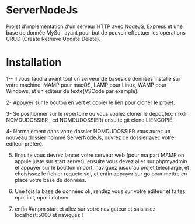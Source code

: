# ServerNodeJs
Projet d'implementation d'un serveur HTTP avec NodeJS, Express et une base de donnée MySql, ayant pour but de pouvoir effectuer les opérations CRUD (Create Retrieve Update Delete).

# Installation
1-- Il vous faudra avant tout un serveur de bases de données installé sur votre machine: MAMP pour macOS, LAMP pour Linux, WAMP pour Windows, et un editeur de texte(VSCode par exemple).

2- Appuyer sur le bouton en vert et copier le lien pour cloner le projet.

3- Se positionner sur le repertoire ou vous voulez cloner le dépot,(ex: mkdir NOMDUDOSSIER , cd NOMDUDOSSIER) ensuite git clone LIENCOPIÉ.

4- Normalement dans votre dossier NOMDUDOSSIER vous aurez un nouveau dossier nommé ServerNodeJs, ouvrez ce dossier avec votre éditeur préféré.

5) Ensuite vous devrez lancer votre serveur web (pour ma part MAMP,on appuie juste sur start server), ensuite vous devez aller sur phpmyadmin et appuyer sur le boutton import, naviguez jusqu'au projet téléchargé, et choisissez le fichier requete.sql, et enfin appuyer sur go pour mettre en place votre base de données.

6) Une fois la base de données ok, rendez vous sur votre editeur et faites npm init, npm i dotenv.

7) enfin ##npm start et allez sur  votre navigateur et saisissez localhost:5000 et naviguez !
